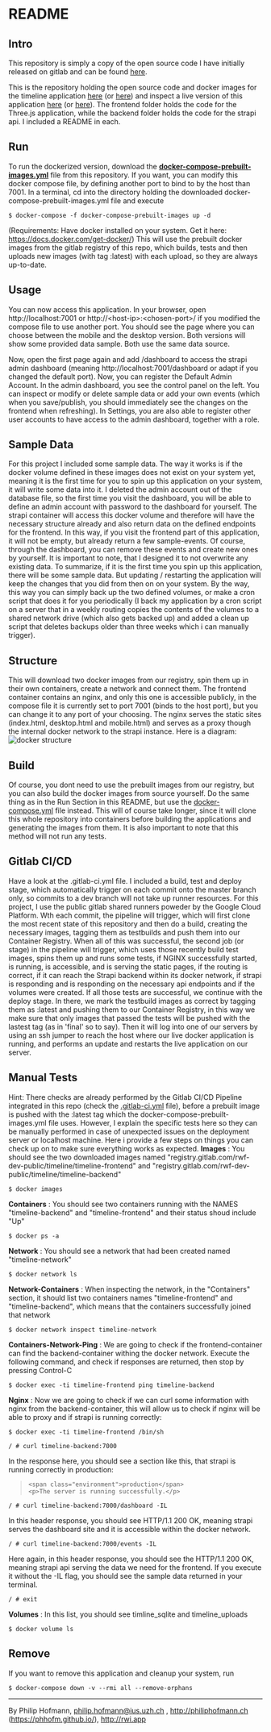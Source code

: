 
# README

## Intro

This repository is simply a copy of the open source code I have initially released on gitlab and can be found [here](https://gitlab.com/rwf-dev-public/timeline).

This is the repository holding the open source code and docker images for the timeline application [here](https://rwi.app/timeline/) (or [here](https://web.archive.org/web/20210618111754/https://rwi.app/timeline/)) and inspect a live version of this application [here](https://rwi.app/historytimeline/) (or [here](https://web.archive.org/web/20210519085254/https://rwi.app/historytimeline/)). The frontend folder holds the code for the Three.js application, while the backend folder holds the code for the strapi api. I included a README in each.

## Run
To run the dockerized version, download the [**docker-compose-prebuilt-images.yml**](https://gitlab.com/rwf-dev-public/timeline/-/blob/master/docker-compose-prebuilt-images.yml) file from this repository.
If you want, you can modify this docker compose file, by defining another port to bind to by the host than 7001.
In a terminal, cd into the directory holding the downloaded docker-compose-prebuilt-images.yml file and execute 
```
$ docker-compose -f docker-compose-prebuilt-images up -d
```
(Requirements: Have docker installed on your system. Get it here: https://docs.docker.com/get-docker/)
This will use the prebuilt docker images from the gitlab registry of this repo, which builds, tests and then uploads new images (with tag :latest) with each upload, so they are always up-to-date.

## Usage

You can now access this application. In your browser, open http://localhost:7001 or http://\<host-ip\>:\<chosen-port\>/ if you modified the compose file to use another port. You should see the page where you can choose between the mobile and the desktop version. Both versions will show some provided data sample. Both use the same data source.

Now, open the first page again and add /dashboard to access the strapi admin dashboard (meaning http://localhost:7001/dashboard or adapt if you changed the default port). Now, you can register the Default Admin Account. In the admin dashboard, you see the control panel on the left. You can inspect or modify or delete sample data or add your own events (which when you save/publish, you should immediately see the changes on the frontend when refreshing). In Settings, you are also able to register other user accounts to have access to the admin dashboard, together with a role.

## Sample Data
For this project I included some sample data. The way it works is if the docker volume defined in these images does not exist on your system yet, meaning it is the first time for you to spin up this application on your system, it will write some data into it. I deleted the admin account out of the database file, so the first time you visit the dashboard, you will be able to define an admin account with password to the dashboard for yourself. The strapi container will access this docker volume and therefore will have the necessary structure already and also return data on the defined endpoints for the frontend. In this way, if you visit the frontend part of this application, it will not be empty, but already return a few sample-events. Of course, through the dashboard, you can remove these events and create new ones by yourself. It is important to note, that I designed it to not overwrite any existing data. To summarize, if it is the first time you spin up this application, there will be some sample data. But updating / restarting the application will keep the changes that you did from then on on your system. By the way, this way you can simply back up the two defined volumes, or make a cron script that does it for you periodically (I back my application by a cron script on a server that in a weekly routing copies the contents of the volumes to a shared network drive (which also gets backed up) and added a clean up script that deletes backups older than three weeks which i can manually trigger).

## Structure
This will download two docker images from our registry, spin them up in their own containers, create a network and connect them. The frontend container contains an nginx, and only this one is accessible publicly, in the compose file it is currently set to port 7001 (binds to the host port), but you can change it to any port of your choosing. The nginx serves the static sites (index.html, desktop.html and mobile.html) and serves as a proxy though the internal docker network to the strapi instance. Here is a diagram:
![docker structure](https://gitlab.com/rwf-dev-public/timeline/-/raw/master/timeline-docker.svg)
## Build
Of course, you dont need to use the prebuilt images from our registry, but you can also build the docker images from source yourself. Do the same thing as in the Run Section in this README, but use the [docker-compose.yml](https://gitlab.com/rwf-dev-public/timeline/-/blob/master/docker-compose.yml) file instead. This will of course take longer, since it will clone this whole repository into containers before building the applications and generating the images from them. It is also important to note that this method will not run any tests.

## Gitlab CI/CD
Have a look at the .gitlab-ci.yml file. I included a build, test and deploy stage, which automatically trigger on each commit onto the master branch only, so commits to a dev branch will not take up runner resources. For this project, I use the public gitlab shared runners poweder by the Google Cloud Platform. Wth each commit, the pipeline will trigger, which will first clone the most recent state of this repository and then do a build, creating the necessary images, tagging them as testbuilds and push them into our Container Registry. When all of this was successful, the second job (or stage) in the pipeline will trigger, which uses those recently build test images, spins them up and runs some tests, if NGINX successfully started, is running, is accessible, and is serving the static pages, if the routing is correct, if it can reach the Strapi backend within its docker network, if strapi is responding and is responding on the necessary api endpoints and if the volumes were created. If all those tests are successful, we continue with the deploy stage. In there, we mark the testbuild images as correct by tagging them as :latest and pushing them to our Container Registry, in this way we make sure that only images that passed the tests will be pushed with the lastest tag (as in 'final' so to say). Then it will log into one of our servers by using an ssh jumper to reach the host where our live docker application is running, and performs an update and restarts the live application on our server.

## Manual Tests
Hint: There checks are already performed by the Gitlab CI/CD Pipeline integrated in this repo (check the [.gitlab-ci.yml](https://gitlab.com/rwf-dev-public/timeline/-/blob/master/.gitlab-ci.yml) file), before a prebuilt image is pushed with the :latest tag which the docker-compose-prebuilt-images.yml file uses. However, I explain the specific tests here so they can be manually performed in case of unexpected issues on the deployment server or localhost machine.
Here i provide a few steps on things you can check up on to make sure everything works as expected.
**Images** : You should see the two downloaded images named "registry.gitlab.com/rwf-dev-public/timeline/timeline-frontend" and "registry.gitlab.com/rwf-dev-public/timeline/timeline-backend"
```
$ docker images
```
**Containers** : You should see two containers running with the NAMES "timeline-backend" and "timeline-frontend" and their status shoud include "Up"
```
$ docker ps -a
```
**Network** :  You should see a network that had been created named "timeline-network"
```
$ docker network ls
```
**Network-Containers** :  When inspecting the network, in the "Containers" section, it should list two containers names "timeline-frontend" and "timeline-backend", which means that the containers successfully joined that network
```
$ docker network inspect timeline-network
```
**Containers-Network-Ping** :  We are going to check if the frontend-container can find the backend-container withing the docker network. Execute the following command, and check if responses are returned, then stop by pressing Control-C
```
$ docker exec -ti timeline-frontend ping timeline-backend
```
**Nginx** :  Now we are going to check if we can curl some information with nginx from the backend-container, this will allow us to check if nginx will be able to proxy and if strapi is running correctly:
```
$ docker exec -ti timeline-frontend /bin/sh
```
```
/ # curl timeline-backend:7000
```
In the response here, you should see a section like this, that strapi is running correctly in production:
>     <span class="environment">production</span>
>     <p>The server is running successfully.</p>
```
/ # curl timeline-backend:7000/dashboard -IL
```
In this header response, you should see HTTP/1.1 200 OK, meaning strapi serves the dashboard site and it is accessible within the docker network.
```
/ # curl timeline-backend:7000/events -IL
```
Here again, in this header response, you should see the HTTP/1.1 200 OK, meaning strapi api serving the data we need for the frontend. If you execute it without the -IL flag, you should see the sample data returned in your terminal.
```
/ # exit
```
**Volumes** :  In this list, you should see timline_sqlite and timeline_uploads
```
$ docker volume ls
```

## Remove
If you want to remove this application and cleanup your system, run
```
$ docker-compose down -v --rmi all --remove-orphans
```
---
By Philip Hofmann, philip.hofmann@ius.uzh.ch , http://philiphofmann.ch (https://phhofm.github.io/), http://rwi.app
